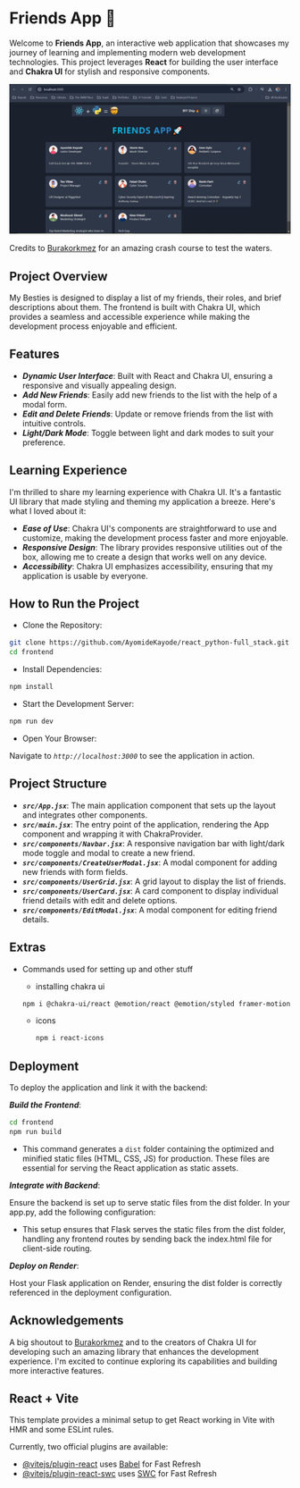 # Friends App 🚀

Welcome to **Friends App**, an interactive web application that showcases my journey of learning and implementing modern web development technologies. This project leverages **React** for building the user interface and **Chakra UI** for stylish and responsive components.

![App Overview](../imgs/frontend_dev.JPG)

Credits to [Burakorkmez](https://www.youtube.com/watch?v=tWHXaSC2T_s) for an amazing crash course to test the waters.

## Project Overview

My Besties is designed to display a list of my friends, their roles, and brief descriptions about them. The frontend is built with Chakra UI, which provides a seamless and accessible experience while making the development process enjoyable and efficient.

## Features

- **_Dynamic User Interface_**: Built with React and Chakra UI, ensuring a responsive and visually appealing design.
- **_Add New Friends_**: Easily add new friends to the list with the help of a modal form.
- **_Edit and Delete Friends_**: Update or remove friends from the list with intuitive controls.
- **_Light/Dark Mode_**: Toggle between light and dark modes to suit your preference.

## Learning Experience

I'm thrilled to share my learning experience with Chakra UI. It's a fantastic UI library that made styling and theming my application a breeze. Here's what I loved about it:

- **_Ease of Use_**: Chakra UI's components are straightforward to use and customize, making the development process faster and more enjoyable.
- **_Responsive Design_**: The library provides responsive utilities out of the box, allowing me to create a design that works well on any device.
- **_Accessibility_**: Chakra UI emphasizes accessibility, ensuring that my application is usable by everyone.

## How to Run the Project

- Clone the Repository:

```bash
git clone https://github.com/AyomideKayode/react_python-full_stack.git
cd frontend
```

- Install Dependencies:

```bash
npm install
```

- Start the Development Server:

```bash
npm run dev
```

- Open Your Browser:

Navigate to _`http://localhost:3000`_ to see the application in action.

## Project Structure

- **_`src/App.jsx`_**: The main application component that sets up the layout and integrates other components.
- **_`src/main.jsx`_**: The entry point of the application, rendering the App component and wrapping it with ChakraProvider.
- **_`src/components/Navbar.jsx`_**: A responsive navigation bar with light/dark mode toggle and modal to create a new friend.
- **_`src/components/CreateUserModal.jsx`_**: A modal component for adding new friends with form fields.
- **_`src/components/UserGrid.jsx`_**: A grid layout to display the list of friends.
- **_`src/components/UserCard.jsx`_**: A card component to display individual friend details with edit and delete options.
- **_`src/components/EditModal.jsx`_**: A modal component for editing friend details.

## Extras

- Commands used for setting up and other stuff
  - installing chakra ui

  ```bash
  npm i @chakra-ui/react @emotion/react @emotion/styled framer-motion
  ```

  - icons

    ```bash
    npm i react-icons
    ```

## Deployment

To deploy the application and link it with the backend:

**_Build the Frontend_**:

```bash
cd frontend
npm run build
```

- This command generates a `dist` folder containing the optimized and minified static files (HTML, CSS, JS) for production. These files are essential for serving the React application as static assets.

**_Integrate with Backend_**:

Ensure the backend is set up to serve static files from the dist folder. In your app.py, add the following configuration:

- This setup ensures that Flask serves the static files from the dist folder, handling any frontend routes by sending back the index.html file for client-side routing.

**_Deploy on Render_**:

Host your Flask application on Render, ensuring the dist folder is correctly referenced in the deployment configuration.

## Acknowledgements

A big shoutout to [Burakorkmez](https://www.youtube.com/watch?v=tWHXaSC2T_s) and to the creators of Chakra UI for developing such an amazing library that enhances the development experience. I'm excited to continue exploring its capabilities and building more interactive features.

## React + Vite

This template provides a minimal setup to get React working in Vite with HMR and some ESLint rules.

Currently, two official plugins are available:

- [@vitejs/plugin-react](https://github.com/vitejs/vite-plugin-react/blob/main/packages/plugin-react/README.md) uses [Babel](https://babeljs.io/) for Fast Refresh
- [@vitejs/plugin-react-swc](https://github.com/vitejs/vite-plugin-react-swc) uses [SWC](https://swc.rs/) for Fast Refresh
